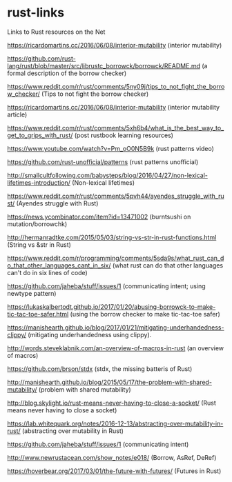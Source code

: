 # rust-links
Links to Rust resources on the Net

https://ricardomartins.cc/2016/06/08/interior-mutability (interior mutability)

https://github.com/rust-lang/rust/blob/master/src/librustc_borrowck/borrowck/README.md (a formal description of
the borrow checker)

https://www.reddit.com/r/rust/comments/5ny09j/tips_to_not_fight_the_borrow_checker/ (Tips to not fight the 
borrow checker)

https://ricardomartins.cc/2016/06/08/interior-mutability (interior mutability article)

https://www.reddit.com/r/rust/comments/5xh6b4/what_is_the_best_way_to_get_to_grips_with_rust/ (post rustbook learning resources)

https://www.youtube.com/watch?v=Pm_oO0N5B9k (rust patterns video)

https://github.com/rust-unofficial/patterns (rust patterns unofficial)

http://smallcultfollowing.com/babysteps/blog/2016/04/27/non-lexical-lifetimes-introduction/ (Non-lexical lifetimes)

https://www.reddit.com/r/rust/comments/5pvh44/ayendes_struggle_with_rust/ (Ayendes struggle with Rust)

https://news.ycombinator.com/item?id=13471002 (burntsushi on mutation/borrowchk)

http://hermanradtke.com/2015/05/03/string-vs-str-in-rust-functions.html (String vs &str in Rust)

https://www.reddit.com/r/programming/comments/5sda9s/what_rust_can_do_that_other_languages_cant_in_six/ (what rust can do that other languages can't do in six lines of code)

https://github.com/jaheba/stuff/issues/1 (communicating intent; using newtype pattern)

https://lukaskalbertodt.github.io/2017/01/20/abusing-borrowck-to-make-tic-tac-toe-safer.html (using the borrow
checker to make tic-tac-toe safer)

https://manishearth.github.io/blog/2017/01/21/mitigating-underhandedness-clippy/ (mitigating underhandedness using clippy).

http://words.steveklabnik.com/an-overview-of-macros-in-rust (an overview of macros)

https://github.com/brson/stdx (stdx, the missing batteris of Rust)

http://manishearth.github.io/blog/2015/05/17/the-problem-with-shared-mutability/ (problem with shared mutability)

http://blog.skylight.io/rust-means-never-having-to-close-a-socket/ (Rust means never having to close a socket)

https://lab.whitequark.org/notes/2016-12-13/abstracting-over-mutability-in-rust/ (abstracting over mutability in Rust)

https://github.com/jaheba/stuff/issues/1 (communicating intent)

http://www.newrustacean.com/show_notes/e018/ (Borrow, AsRef, DeRef)

https://hoverbear.org/2017/03/01/the-future-with-futures/ (Futures in Rust)

